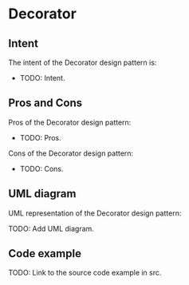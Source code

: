# Decorator

## Intent

The intent of the Decorator design pattern is:

- TODO: Intent.

## Pros and Cons

Pros of the Decorator design pattern:

- TODO: Pros.

Cons of the Decorator design pattern:

- TODO: Cons.

## UML diagram

UML representation of the Decorator design pattern:

TODO: Add UML diagram.

## Code example

TODO: Link to the source code example in src.
